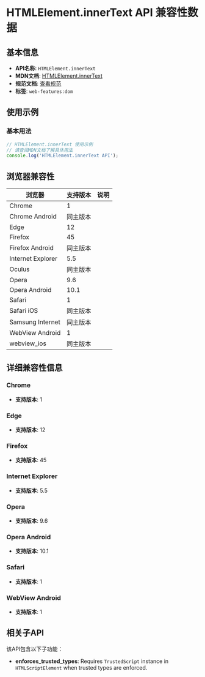 # HTMLElement.innerText API 兼容性数据

## 基本信息

- **API名称**: `HTMLElement.innerText`
- **MDN文档**: [HTMLElement.innerText](https://developer.mozilla.org/docs/Web/API/HTMLElement/innerText)
- **规范文档**: [查看规范](https://html.spec.whatwg.org/multipage/dom.html#the-innertext-idl-attribute)
- **标签**: `web-features:dom`

## 使用示例

### 基本用法

```javascript
// HTMLElement.innerText 使用示例
// 请查阅MDN文档了解具体用法
console.log('HTMLElement.innerText API');
```

## 浏览器兼容性

| 浏览器 | 支持版本 | 说明 |
|--------|----------|------|
| Chrome | 1 |  |
| Chrome Android | 同主版本 |  |
| Edge | 12 |  |
| Firefox | 45 |  |
| Firefox Android | 同主版本 |  |
| Internet Explorer | 5.5 |  |
| Oculus | 同主版本 |  |
| Opera | 9.6 |  |
| Opera Android | 10.1 |  |
| Safari | 1 |  |
| Safari iOS | 同主版本 |  |
| Samsung Internet | 同主版本 |  |
| WebView Android | 1 |  |
| webview_ios | 同主版本 |  |

## 详细兼容性信息

### Chrome

- **支持版本**: 1

### Edge

- **支持版本**: 12

### Firefox

- **支持版本**: 45

### Internet Explorer

- **支持版本**: 5.5

### Opera

- **支持版本**: 9.6

### Opera Android

- **支持版本**: 10.1

### Safari

- **支持版本**: 1

### WebView Android

- **支持版本**: 1

## 相关子API

该API包含以下子功能：

- **enforces_trusted_types**: Requires `TrustedScript` instance in `HTMLScriptElement` when trusted types are enforced.

